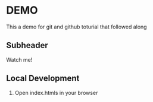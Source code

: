 # DEMO

This a demo for git and github toturial that followed along

## Subheader

Watch me!

## Local Development

1. Open index.htmls in your browser
